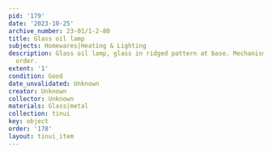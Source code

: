 ```yaml
---
pid: '179'
date: '2023-10-25'
archive_number: 23-01/1-2-80
title: Glass oil lamp
subjects: Homewares|Heating & Lighting
description: Glass oil lamp, glass in ridged pattern at base. Mechanism and top in
  order.
extent: '1'
condition: Good
date_unvalidated: Unknown
creator: Unknown
collector: Unknown
materials: Glass|metal
collection: tinui
key: object
order: '178'
layout: tinui_item
---
```

